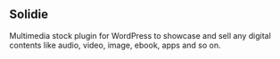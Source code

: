 ## Solidie

Multimedia stock plugin for WordPress to showcase and sell any digital contents like audio, video, image, ebook, apps and so on.
